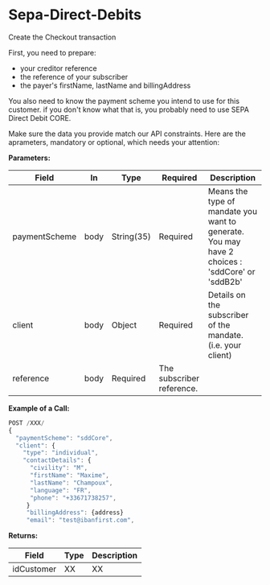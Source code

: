 # Sepa-Direct-Debits

Create the Checkout transaction

First, you need to prepare:
* your creditor reference
* the reference of your subscriber
* the payer's firstName, lastName and billingAddress

You also need to know the payment scheme you intend to use for this customer. if you don't know what that is, you probably need to use SEPA Direct Debit CORE.

Make sure the data you provide match our API constraints.
Here are the aprameters, mandatory or optional, which needs your attention:

**Parameters:**

| Field | In | Type | Required | Description |
|-------|------|------|----------|-------------|
| paymentScheme | body | String(35) | Required | Means the type of mandate you want to generate. You may have 2 choices : 'sddCore' or 'sddB2b' |
| client | body | Object | Required | Details on the subscriber of the mandate. (i.e. your client) |
| reference | body | Required | The subscriber reference. |

**Example of a Call:**
```js
POST /XXX/
{
  "paymentScheme": "sddCore",
  "client": {
    "type": "individual",
    "contactDetails": {
      "civility": "M",
      "firstName": "Maxime",
      "lastName": "Champoux",
      "language": "FR",
      "phone": "+33671738257",
     }
     "billingAddress": {address}
     "email": "test@ibanfirst.com",
 ```   
 
**Returns:**

| Field | Type | Description |
|-------|------|-------------|
| idCustomer | XX | XX |
    
